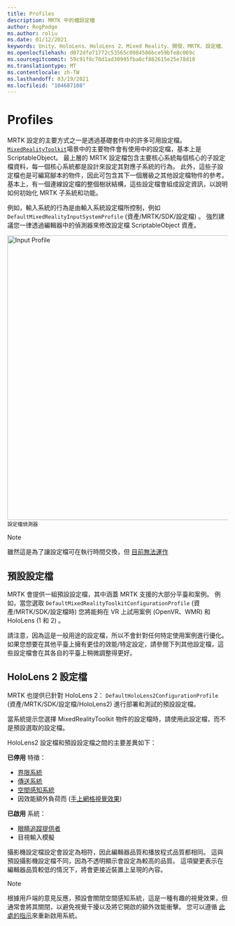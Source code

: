 ```yaml
---
title: Profiles
description: MRTK 中的檔設定檔
author: RogPodge
ms.author: roliu
ms.date: 01/12/2021
keywords: Unity、HoloLens、HoloLens 2、Mixed Reality、開發、MRTK、設定檔、
ms.openlocfilehash: d072dfe71772c53565c0984506bce59bfe8c069c
ms.sourcegitcommit: 59c91f8c70d1ad30995fba6cf862615e25e78d10
ms.translationtype: MT
ms.contentlocale: zh-TW
ms.lasthandoff: 03/19/2021
ms.locfileid: "104687108"
---
```

# <a name="profiles"></a>Profiles

MRTK 設定的主要方式之一是透過基礎套件中的許多可用設定檔。 [`MixedRealityToolkit`](xref:Microsoft.MixedReality.Toolkit.MixedRealityToolkit)場景中的主要物件會有使用中的設定檔，基本上是 ScriptableObject。 最上層的 MRTK 設定檔包含主要核心系統每個核心的子設定檔資料，每一個核心系統都是設計來設定其對應子系統的行為。 此外，這些子設定檔也是可編寫腳本的物件，因此可包含其下一個層級之其他設定檔物件的參考。 基本上，有一個連線設定檔的整個樹狀結構，這些設定檔會組成設定資訊，以說明如何初始化 MRTK 子系統和功能。

例如，輸入系統的行為是由輸入系統設定檔所控制，例如 `DefaultMixedRealityInputSystemProfile` (資產/MRTK/SDK/設定檔) 。 強烈建議您一律透過編輯器中的偵測器來修改設定檔 ScriptableObject 資產。

<img src="../images/profiles/input_profile.png" width="650px" alt="Input Profile" style="display:block;">
<sup>設定檔偵測器</sup>

> [!NOTE]
> 雖然這是為了讓設定檔可在執行時間交換，但 [目前無法運作](https://github.com/microsoft/MixedRealityToolkit-Unity/issues/4289)

## <a name="default-profile"></a>預設設定檔

MRTK 會提供一組預設設定檔，其中涵蓋 MRTK 支援的大部分平臺和案例。 例如，當您選取 `DefaultMixedRealityToolkitConfigurationProfile` (資產/MRTK/SDK/設定檔時) 您將能夠在 VR 上試用案例 (OpenVR、WMR) 和 HoloLens (1 和 2) 。

請注意，因為這是一般用途的設定檔，所以不會針對任何特定使用案例進行優化。 如果您想要在其他平臺上擁有更佳的效能/特定設定，請參閱下列其他設定檔，這些設定檔會在其各自的平臺上稍微調整得更好。

## <a name="hololens-2-profile"></a>HoloLens 2 設定檔

MRTK 也提供已針對 HoloLens 2： `DefaultHoloLens2ConfigurationProfile` (資產/MRTK/SDK/設定檔/HoloLens2) 進行部署和測試的預設設定檔。

當系統提示您選擇 MixedRealityToolkit 物件的設定檔時，請使用此設定檔，而不是預設選取的設定檔。

HoloLens2 設定檔和預設設定檔之間的主要差異如下：

**已停用** 特徵：

- [界限系統](../boundary/BoundarySystemGettingStarted.md)
- [傳送系統](../teleport-system/Overview.md)
- [空間感知系統](../spatial-awareness/SpatialAwarenessGettingStarted.md)
- 因效能額外負荷而 ([手上網格視覺效果](../input/HandTracking.md)) 

**已啟用** 系統：

- [眼睛追蹤提供者](../eye-tracking/EyeTracking_Main.md)
- 目視輸入模擬

攝影機設定檔設定會設定為相符，因此編輯器品質和播放程式品質都相同。 這與預設攝影機設定檔不同，因為不透明顯示會設定為較高的品質。 這項變更表示在編輯器品質較低的情況下，將會更接近裝置上呈現的內容。
  
> [!NOTE]
> 根據用戶端的意見反應，預設會關閉空間感知系統，這是一種有趣的視覺效果，但通常會將其關閉，以避免視覺干擾以及將它開啟的額外效能衝擊。 您可以遵循 [此處的指示](../spatial-awareness/SpatialAwarenessGettingStarted.md)來重新啟用系統。
